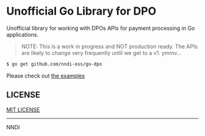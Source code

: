 # Unofficial Go Library for DPO

Unofficial library for working with  DPOs APIs for payment processing in Go applications.

> NOTE: This is a work in progress and NOT production ready. 
> The APIs are likely to change very frequently until we get to a v1. ymmv...

```sh
$ go get github.com/nndi-oss/go-dpo
```

Please check out [the examples](./examples/)

## LICENSE

[MIT LICENSE](LICENSE)

---

NNDI
